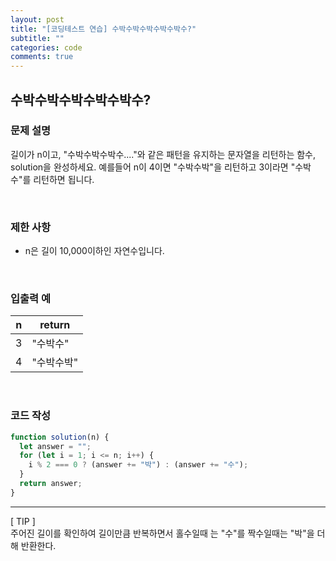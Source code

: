 ```yaml
---
layout: post
title: "[코딩테스트 연습] 수박수박수박수박수박수?"
subtitle: ""
categories: code
comments: true
---
```


## 수박수박수박수박수박수?

### 문제 설명

길이가 n이고, "수박수박수박수...."와 같은 패턴을 유지하는 문자열을 리턴하는 함수, solution을 완성하세요. 예를들어 n이 4이면 "수박수박"을 리턴하고 3이라면 "수박수"를 리턴하면 됩니다.

<br>

### 제한 사항

- n은 길이 10,000이하인 자연수입니다.

<br>

### 입출력 예

| n   | return     |
| --- | ---------- |
| 3   | "수박수"   |
| 4   | "수박수박" |

<br>

### 코드 작성

```js
function solution(n) {
  let answer = "";
  for (let i = 1; i <= n; i++) {
    i % 2 === 0 ? (answer += "박") : (answer += "수");
  }
  return answer;
}
```

<hr>
[ TIP ]<br>
주어진 길이를 확인하여 길이만큼 반복하면서 홀수일때 는 "수"를 짝수일때는 "박"을 더해 반환한다.

<br>
